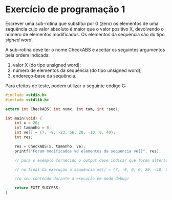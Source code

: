 # Exercício de programação 1

Escrever uma sub-rotina que substitui por 0 (zero) os elementos de uma sequência cujo valor absoluto é maior que o valor positivo X, devolvendo o número de elementos modificados. Os elementos da sequência são do tipo *signed word*.

A sub-rotina deve ter o nome CheckABS e aceitar os seguintes argumentos pela ordem indicada:

1. valor X (do tipo unsigned word);
2. número de elementos da sequência (do tipo unsigned word);
3. endereço-base da sequência.

Para efeitos de teste, podem utilizar o seguinte código C:

```c
#include <stdio.h>
#include <stdlib.h>

extern int CheckABS( int numx, int tam, int *seq);

int main(void) {
    int x = 20; 
    int tamanho = 8;
    int ve[] = {7, -8, -23, 56, 20, -10, 0, 40};
    int res;         

    res = CheckABS(x, tamanho, ve);
    printf("Foram modificados %d elementos da sequencia ve[]", res);

    // para o exemplo fornecido o output deve indicar que foram alterados 3 elementos

    // no final da execução a sequência ve[] = {7, -8, 0, 0, 20, -10, 0, 0} (podem verificar

    //o seu conteúdo durante a execução em modo debug)

    return EXIT_SUCCESS;
}
```

